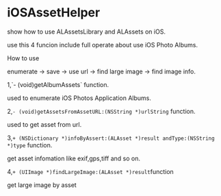 iOSAssetHelper
==============

show how to use ALAssetsLibrary and ALAssets on iOS.

use this 4 funcion include full operate about use iOS Photo Albums.

How to use

enumerate -> save -> use url -> find large image -> find image info.
<p>
1,`- (void)getAlbumAssets` function.<p>
used to enumerate iOS Photos Application Albums.

2,`- (void)getAssetsFromAssetURL:(NSString *)urlString` function.<p>
used to get asset from url.

3,`+ (NSDictionary *)infoByAssert:(ALAsset *)result andType:(NSString *)type` function.<p>
get asset infomation like exif,gps,tiff and so on.

4,`+ (UIImage *)findLargeImage:(ALAsset *)result`function<p>
get large image by asset